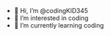 - 👋 Hi, I’m @codingKID345
- 👀 I’m interested in coding
- 🌱 I’m currently learning coding

<!---
codingKID345/codingKID345 is a ✨ special ✨ repository because its `README.md` (this file) appears on your GitHub profile.
You can click the Preview link to take a look at your changes.
--->
